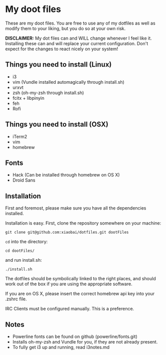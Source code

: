 # My doot files

These are my doot files. You are free to use any of my dotfiles as well as modify them to your liking, but you do so at your own risk.

**DISCLAIMER:** My dot files can and WILL change whenever I feel like it. Installing these can and will replace your current configuration. Don't expect for the changes to react nicely on your system!

## Things you need to install (Linux)
- i3
- vim (Vundle installed automagically through install.sh)
- urxvt
- zsh (oh-my-zsh through install.sh)
- fcitx + libpinyin
- feh
- Rofi

## Things you need to install (OSX)
- iTerm2
- vim
- homebrew

## Fonts
- Hack (Can be installed through homebrew on OS X)
- Droid Sans

## Installation

First and foremost, please make sure you have all the dependencies installed.

Installation is easy. First, clone the repository somewhere on your machine:
```
git clone git@github.com:xiaobai/dotfiles.git dootFiles
```

`cd` into the directory:
```
cd dootFiles/
```

and run install.sh:
```
./install.sh
```

The dotfiles should be symbolically linked to the right places, and should work out of the box if you are using the appropriate software.

If you are on OS X, please insert the correct homebrew api key into your .zshrc file.

IRC Clients must be configured manually. This is a preference.

## Notes
- Powerline fonts can be found on github (powerline/fonts.git)
- Installs oh-my-zsh and Vundle for you, if they are not already present.
- To fully get i3 up and running, read i3notes.md
